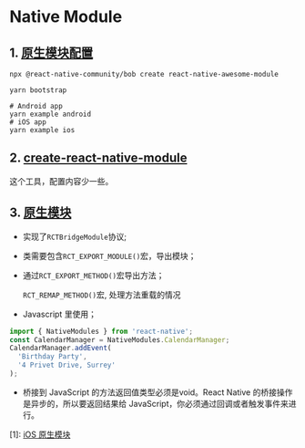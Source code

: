 # Native Module

## 1. [原生模块配置](https://www.react-native.cn/docs/native-modules-setup)

```shell
npx @react-native-community/bob create react-native-awesome-module

yarn bootstrap

# Android app
yarn example android
# iOS app
yarn example ios
```

## 2. [create-react-native-module](https://github.com/brodybits/create-react-native-module)

这个工具，配置内容少一些。

## 3. [原生模块](https://www.react-native.cn/docs/native-modules-ios/)

* 实现了`RCTBridgeModule`协议;

* 类需要包含`RCT_EXPORT_MODULE()`宏，导出模块；

* 通过`RCT_EXPORT_METHOD()`宏导出方法；

    `RCT_REMAP_METHOD()`宏, 处理方法重载的情况

* Javascript 里使用；

```javascript
import { NativeModules } from 'react-native';
const CalendarManager = NativeModules.CalendarManager;
CalendarManager.addEvent(
  'Birthday Party',
  '4 Privet Drive, Surrey'
);
```

* 桥接到 JavaScript 的方法返回值类型必须是void。React Native 的桥接操作是异步的，所以要返回结果给 JavaScript，你必须通过回调或者触发事件来进行。

[1]: [iOS 原生模块](https://www.react-native.cn/docs/native-modules-ios)
